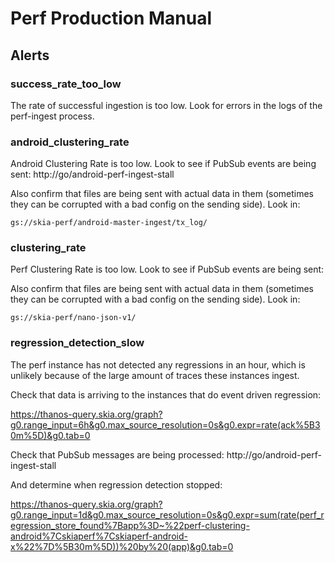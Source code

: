 # Perf Production Manual

## Alerts

### success_rate_too_low

The rate of successful ingestion is too low. Look for errors in the logs of the
perf-ingest process.

### android_clustering_rate

Android Clustering Rate is too low. Look to see if PubSub events are being sent:
http://go/android-perf-ingest-stall

Also confirm that files are being sent with actual data in them (sometimes they
can be corrupted with a bad config on the sending side). Look in:

    gs://skia-perf/android-master-ingest/tx_log/

### clustering_rate

Perf Clustering Rate is too low. Look to see if PubSub events are being sent:

Also confirm that files are being sent with actual data in them (sometimes they
can be corrupted with a bad config on the sending side). Look in:

    gs://skia-perf/nano-json-v1/

### regression_detection_slow

The perf instance has not detected any regressions in an hour, which is unlikely
because of the large amount of traces these instances ingest.

Check that data is arriving to the instances that do event driven regression:

https://thanos-query.skia.org/graph?g0.range_input=6h&g0.max_source_resolution=0s&g0.expr=rate(ack%5B30m%5D)&g0.tab=0

Check that PubSub messages are being processed: http://go/android-perf-ingest-stall

And determine when regression detection stopped:

https://thanos-query.skia.org/graph?g0.range_input=1d&g0.max_source_resolution=0s&g0.expr=sum(rate(perf_regression_store_found%7Bapp%3D~%22perf-clustering-android%7Cskiaperf%7Cskiaperf-android-x%22%7D%5B30m%5D))%20by%20(app)&g0.tab=0
